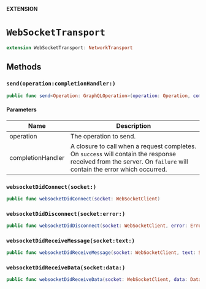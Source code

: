 **EXTENSION**

# `WebSocketTransport`
```swift
extension WebSocketTransport: NetworkTransport
```

## Methods
### `send(operation:completionHandler:)`

```swift
public func send<Operation: GraphQLOperation>(operation: Operation, completionHandler: @escaping (_ result: Result<GraphQLResponse<Operation.Data>,Error>) -> Void) -> Cancellable
```

#### Parameters

| Name | Description |
| ---- | ----------- |
| operation | The operation to send. |
| completionHandler | A closure to call when a request completes. On `success` will contain the response received from the server. On `failure` will contain the error which occurred. |

### `websocketDidConnect(socket:)`

```swift
public func websocketDidConnect(socket: WebSocketClient)
```

### `websocketDidDisconnect(socket:error:)`

```swift
public func websocketDidDisconnect(socket: WebSocketClient, error: Error?)
```

### `websocketDidReceiveMessage(socket:text:)`

```swift
public func websocketDidReceiveMessage(socket: WebSocketClient, text: String)
```

### `websocketDidReceiveData(socket:data:)`

```swift
public func websocketDidReceiveData(socket: WebSocketClient, data: Data)
```
